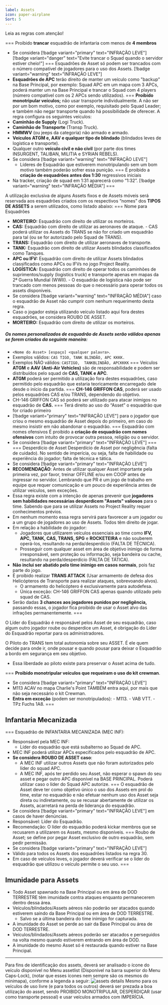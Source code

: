 ```yaml
---
label: Assets
icon: paper-airplane
Sort: 5
---
```

Leia as regras com atenção!

=== Proibido **trancar** esquadrão de infantaria com menos de **4 membros**
- Se considera [!badge variant="primary" text="INFRAÇÃO LEVE"]
  [!badge variant="danger" text="Evite trancar o Squad quando o servidor estiver cheio!"]
=== Esquadrões de Asset só podem ser trancados com o número compatível de jogadores para o uso dos Assets.
[!badge variant="warning" text="INFRAÇÃO LEVE"]
- **Esquadrões de APC** terão direito de manter um veículo como "backup" na Base Principal, por exemplo: Squad APC em um mapa com 3 APCs, poderá manter um na Base Principal e trancar o Squad com 4 players (número compatível com os 2 APCs sendo utilizados).
===  **Proibido monotripular veículos;** não usar transporte individualmente.
A não ser por um bom motivo, como por exemplo, requisitado pelo Squad Leader; e também não negar transporte quando há possibilidade de oferecer. A regra configura os seguintes veículos:
- **Caminhão de Supply** (Logi Truck).
- **Caminhão de Transporte** (Transp Truck).
- **HMMWV** (ou jeeps da categoria) não armado e armado.
- **Veículos ATGM e, AAV e qualquer tipo de blindado** (blindados leves de logística e transporte).
- Qualquer outro **veículo civil e não civil** (por parte dos times INSURGENT, TALIBAN, MILITIA e SYRIAN REBELS).
- Se considera [!badge variant="warning" text="INFRAÇÃO LEVE"]
    - Líderes de Esquadrão que estiverem monotripulando sem um bom motivo também poderão sofrer essa punição.
=== É proibido a **criação de esquadrões antes dos 1:30** regressivos iniciais
- Na tracker, criação de squad em 1:31 aparecerá como “1:32”.
[!badge variant="warning" text="INFRAÇÃO MÉDIA"]
===

A utilização exclusiva de alguns Assets fixos e de Assets móveis será reservada aos esquadrões criados com os respectivos “nomes” dos **TIPOS DE ASSETS** a serem utilizados, como listado abaixo:
=== Nome para Esquadrões
- **MORTEIRO:** Esquadrão com direito de utilizar os morteiros.
- **CAS:** Esquadrão com direito de utilizar as aeronaves de ataque.
        - CAS poderá utilizar os Assets do TRANS se não for criado um esquadrão para tal (ou se for autorizado pelo Squad de TRANS).
- **TRANS:** Esquadrão com direito de utilizar aeronaves de transporte.
- **TANK:** Esquadrão com direito de utilizar Assets blindados classificados como Tanques.
- **APC ou IFV:** Esquadrão com direito de utilizar Assets blindados classificados como APCs ou IFVs no jogo Project Reality.
- **LOGÍSTICA:** Esquadrão com direito de operar todos os caminhões de suprimentos/supply (logistics truck) e transporte apenas em mapas da 2ª Guerra Mundial (WWII).
        - O esquadrão de logística não pode ser trancado com menos pessoas do que o necessário para operar todos os assets disponíveis.
- Se considera [!badge variant="warning" text="INFRAÇÃO MÉDIA"] caso o esquadrão de Asset não cumprir com nenhum requerimento desta regra.
- Caso o jogador esteja utilizando veículo listado aqui fora destes esquadrões, se considera ROUBO DE ASSET.
- **MORTEIRO:** Esquadrão com direito de utilizar os morteiros.
##### Os nomes personalizados de esquadrão de Assets serão válidos apenas se forem criados da seguinte maneira:
- `<Nome do Asset> [espaço] <qualquer palavra>`.
- Exemplos válidos: `CAS TIGO, TANK BLINDÃO, APC KKKK.`
- Exemplos NÃO válidos: `CASTIGO,  TANKBLINDÃO, APCKKKK`
=== Veículos **ATGM** e **AAV** **(Anti-Air Vehicles)** são de responsabilidade e podem ser distribuídos pelo squad de **CAS, TANK e APC**.
- **ATGM** poderá ser permitido a utilização fora destes esquadrões, caso permitido pelo esquadrão que estaria teoricamente encarregado dele desde o início da partida.
=== **CH-146 GRIFFON CAS**, poderá ser usado pelos esquadrões CAS e/ou TRANS, dependendo do objetivo.
- CH-146 GRIFFON CAS só poderá ser utilizado para atacar inimigos no esquadrão de **CAS.**
=== Terá direito ao uso do “Asset” o esquadrão que for criado primeiro
- [!badge variant="primary" text="INFRAÇÃO LEVE"] para o jogador que criou o mesmo esquadrão de Asset depois do primeiro, em caso do mesmo insistir em não abandonar o esquadrão.
=== Esquadrão com nomes ofensivos
É proibido a **criação de esquadrão com nomes ofensivos** com intuito de provocar outra pessoa, religião ou o servidor.
- Se considera [!badge variant="primary" text="INFRAÇÃO LEVE"]
===
=== Desperdício de Asset 
Desperdício de Asset por negligência (falta de cuidado). No sentido de imperícia, ou seja, falta de habilidade ou experiência do jogador; falta de técnica e tática.
- Se considera [!badge variant="primary" text="INFRAÇÃO LEVE"]
- **RECOMENDAÇÃO**: Antes de utilizar qualquer Asset importante pela primeira vez, por favor, treinar OFFLINE e/ou em COOP antes de ingressar no servidor. Lembrando que PR é um jogo de trabalho em equipe que requer comunicação e um pouco de experiência antes de utilizar veículos, sem exceções.
- Essa regra existe com a intenção de apenas prevenir que **jogadores sem habilidades necessárias desperdicem "Assets" valiosos** para o time. Sabendo que para se utilizar Assets no Project Reality requer conhecimentos prévios.
- Em nenhum momento essa regra servirá para favorecer a um jogador ou a um grupo de jogadores ao uso de Assets. Todos têm direito de jogar.
- Em relação a habilidade do jogador:
    - Jogadores que utilizarem veículos essenciais ao time como **IFV, APC, TANK, CAS, TRANS, SPG** e **ROCKETEIRA** e não souberem operá-los, resultando na perda/desperdício (FALTA DE TÉCNICA).
    - Prosseguir com qualquer asset em área de objetivo inimigo de forma irresponsável, sem proteção ou informação, seja bandeira ou cache, resultando na perda/desperdício (FALTA DE TÁTICA).
- **Não inclui ser abatido pelo time inimigo em casos normais**, pois faz parte do jogo.
- É proibido realizar **TRANS ATTACK** (Usar armamento de defesa dos Helicópteros de Transporte para realizar ataques, sobrevoando alvos).
    - O armamento do helicóptero é exclusivamente para autodefesa.
    - Única exceção: CH-146 GRIFFON CAS apenas quando utilizado pelo squad de CAS.
- Serão dadas **3 chances aos jogadores punidos por negligência,** passando essas, o jogador fica proibido de usar o Asset alvo das infrações permanentemente.
===
  
O Líder do Esquadrão é responsável pelos Asset de seu esquadrão, caso algum outro jogador roube ou desperdice um Asset, é obrigação do Líder do Esquadrão reportar para os administradores.

O Piloto do TRANS tem total autonomia sobre seu ASSET. É ele quem decide para onde ir, onde pousar e quando pousar para deixar o Esquadrão a bordo em segurança em seu objetivo.
- Essa liberdade ao piloto existe para preservar o Asset acima de tudo.

=== **Proibido monotripular veículos que requeiram o uso do kit crewman**.
- Se considera [!badge variant="primary" text="INFRAÇÃO LEVE"]
- M113 ACAV no mapa Charlie's Point TAMBÉM entra aqui, por mais que não seja necessário o kit Crewman.
- **Entra em exceção** (podem ser monotripulados):
        - M113.
        - VAB VTT.
        - TPz Fuchs 1A8.
===

## Infantaria Mecanizada  
=== Esquadrão de INFANTARIA MECANIZADA (MEC INF):
- Responsável pela MEC INF:
    - Líder do esquadrão que está subalterno ao Squad de APC.
- MEC INF poderá utilizar APCs especificados pelo esquadrão de APC.
- **Se considera ROUBO DE ASSET caso**:
    - A MEC INF utilizar outros Assets que não foram autorizados pelo líder do squad APC.
    - A MEC INF, após ter perdido seu Asset, não esperar o spawn do seu asset e pegar outro APC disponível na BASE PRINCIPAL. Poderá utilizar caso o líder do Squad APC autorize.
=== O esquadrão de Asset deve ter como objetivo único o uso dos Assets em prol do time, estar no esquadrão e não efetuar nenhum uso dos Asset seja direta ou indiretamente, ou se recusar abertamente de utilizar os Assets, acarretará na perda de liderança do esquadrão.
- Se considera [!badge variant="primary" text="INFRAÇÃO LEVE"] em casos de haver denúncias.
- Responsável: Líder do Esquadrão.
- Recomendação: O líder do esquadrão poderá kickar membros que se recusarem a utilizarem os Assets, mesmo disponíveis.
=== Roubo de Asset; se define por pegar Asset exclusivo de outro esquadrão, sem pedir permissão.
- Se considera [!badge variant="primary" text="INFRAÇÃO LEVE"]
- Válido para todos os Assets dos esquadrões listados na regra 30.
- Em caso de veículos leves, o jogador deverá verificar se o líder do esquadrão que utilizou o veículo permite o seu uso.
===
## **Imunidade para Assets**
- Todo Asset spawnado na Base Principal ou em área de DOD TERRESTRE têm imunidade contra ataques enquanto permanecerem dentro dessa área.
- Veículos/blindados/Assets aéreos não poderão ser atacados quando estiverem saindo da Base Principal ou em área de DOD TERRESTRE.
    - Salvo se a última bandeira do time inimigo for capturada.
- A imunidade do Asset se perde ao sair da Base Principal ou área de DOD TERRESTRE.
- Veículos/blindados/Assets aéreos poderão ser atacados e perseguidos na volta mesmo quando estiverem entrando em área de DOD.
- A imunidade do mesmo Asset só é restaurada quando estiver na Base Principal.

---
Para fins de identificação dos assets, deverá ser analisado o ícone do veículo disponível no Menu assetlist (Disponível na barra superior do Menu Caps-Lock), (notar que esses ícones nem sempre são os mesmos do minimapa), conforme a legenda a seguir:
![assets details](https://www.divsul.org/images/divsul-riles-assets-1.png)
Mesmo para os veículos de uso livre (e para todos os outros) deverá ser prezada a boa utilização do asset, sendo PROIBIDO MONOTRIPULAR, DESPERDIÇAR (usar como transporte pessoal) e usar veículos armados com IMPERÍCIA.
